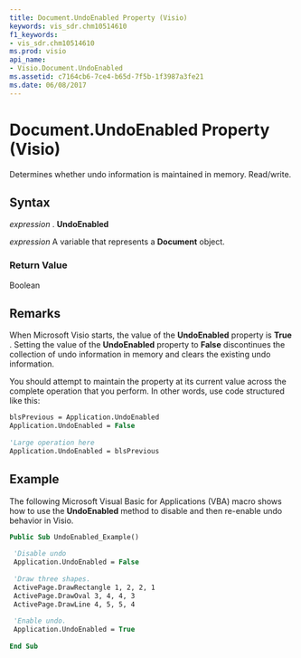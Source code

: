 ```yaml
---
title: Document.UndoEnabled Property (Visio)
keywords: vis_sdr.chm10514610
f1_keywords:
- vis_sdr.chm10514610
ms.prod: visio
api_name:
- Visio.Document.UndoEnabled
ms.assetid: c7164cb6-7ce4-b65d-7f5b-1f3987a3fe21
ms.date: 06/08/2017
---
```



# Document.UndoEnabled Property (Visio)

Determines whether undo information is maintained in memory. Read/write.


## Syntax

 _expression_ . **UndoEnabled**

 _expression_ A variable that represents a **Document** object.


### Return Value

Boolean


## Remarks

When Microsoft Visio starts, the value of the **UndoEnabled** property is **True** . Setting the value of the **UndoEnabled** property to **False** discontinues the collection of undo information in memory and clears the existing undo information.

You should attempt to maintain the property at its current value across the complete operation that you perform. In other words, use code structured like this:




```vb
blsPrevious = Application.UndoEnabled 
Application.UndoEnabled = False 
 
'Large operation here 
Application.UndoEnabled = blsPrevious 

```


## Example

The following Microsoft Visual Basic for Applications (VBA) macro shows how to use the **UndoEnabled** method to disable and then re-enable undo behavior in Visio.


```vb
Public Sub UndoEnabled_Example() 
 
 'Disable undo 
 Application.UndoEnabled = False 
 
 'Draw three shapes. 
 ActivePage.DrawRectangle 1, 2, 2, 1 
 ActivePage.DrawOval 3, 4, 4, 3 
 ActivePage.DrawLine 4, 5, 5, 4 
 
 'Enable undo. 
 Application.UndoEnabled = True 
 
End Sub
```


